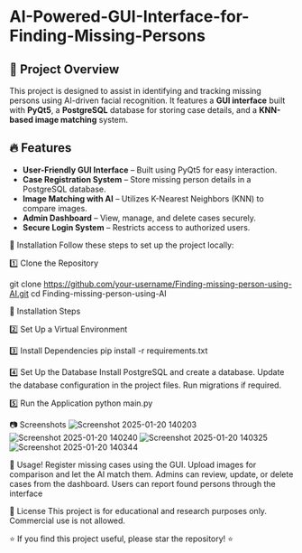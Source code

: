 # AI-Powered-GUI-Interface-for-Finding-Missing-Persons


## 📌 Project Overview
This project is designed to assist in identifying and tracking missing persons using AI-driven facial recognition. It features a **GUI interface** built with **PyQt5**, a **PostgreSQL** database for storing case details, and a **KNN-based image matching** system.

## 🔥 Features
- **User-Friendly GUI Interface** – Built using PyQt5 for easy interaction.
- **Case Registration System** – Store missing person details in a PostgreSQL database.
- **Image Matching with AI** – Utilizes K-Nearest Neighbors (KNN) to compare images.
- **Admin Dashboard** – View, manage, and delete cases securely.
- **Secure Login System** – Restricts access to authorized users.

🚀 Installation
Follow these steps to set up the project locally:


1️⃣ Clone the Repository

git clone https://github.com/your-username/Finding-missing-person-using-AI.git
cd Finding-missing-person-using-AI


🚀 Installation Steps

2️⃣ Set Up a Virtual Environment


3️⃣ Install Dependencies
pip install -r requirements.txt


4️⃣ Set Up the Database
Install PostgreSQL and create a database.
Update the database configuration in the project files.
Run migrations if required.

5️⃣ Run the Application
python main.py


📷 Screenshots
![Screenshot 2025-01-20 140203](https://github.com/user-attachments/assets/3ee7e1f9-8f90-4d3c-92d2-2a3df84cef09)
![Screenshot 2025-01-20 140240](https://github.com/user-attachments/assets/8e0e6f96-d725-4ab2-b3a5-02dc90a8bcd0)
![Screenshot 2025-01-20 140325](https://github.com/user-attachments/assets/d974de4b-e362-4918-91c9-124fd381a9b8)
![Screenshot 2025-01-20 140344](https://github.com/user-attachments/assets/80875b71-5ee4-48ea-9d2f-3624d215fe2e)

🎯 Usage!
Register missing cases using the GUI.
Upload images for comparison and let the AI match them.
Admins can review, update, or delete cases from the dashboard.
Users can report found persons through the interface


📜 License
This project is for educational and research purposes only. Commercial use is not allowed.

⭐ If you find this project useful, please star the repository! ⭐
